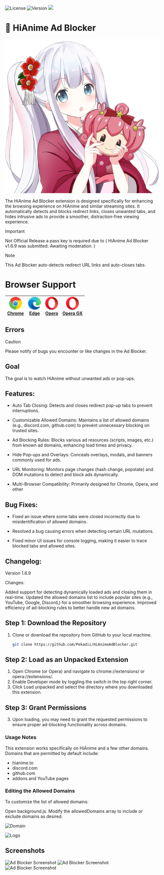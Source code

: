 ![License](https://img.shields.io/badge/license-MIT-green) ![Version](https://img.shields.io/badge/release-1.7.0-brightgreen) <img src="https://img.shields.io/github/package-json/v/anime-vsub/desktop-web/release?label=release&color=b" />

# 🌸 HiAnime Ad Blocker

![Banner](https://github.com/Pekadii/HiAnimeAdBlocker/blob/main/Images/Banner.png)

The HiAnime Ad Blocker extension is designed specifically for enhancing the browsing experience on HiAnime and similar streaming sites. It automatically detects and blocks redirect links, closes unwanted tabs, and hides intrusive ads to provide a smoother, distraction-free viewing experience.

> [!IMPORTANT]
>
> Not Official Release a pass key is required due to ( HiAnime Ad Blocker v1.6.9 was submitted. Awaiting moderation. )


> [!NOTE]
>
> This Ad Blocker auto-detects redirect URL links and auto-closes tabs.



# Browser Support

| <a href="https://www.google.com/chrome/"><img src="./logos/chrome.svg" width="42px" /><br /><span>Chrome</span></a> | <a href="https://www.microsoft.com/edge"><img src="./logos/edge.svg" width="42px" /><br /><span>Edge</span></a> | <a href="https://www.opera.com/"><img src="./logos/opera.svg" width="42px" /><br /><span>Opera</span></a> | <a href="https://www.opera.com/gx"><img src="./logos/operagx.svg" width="42px" /><br /><span>Opera GX</span></a> |
| ---- | ---- | ---- | ---- |



## Errors
> [!CAUTION]
> Please notify of bugs you encounter or like changes in the Ad Blocker.


## Goal

The goal is to watch HiAnime without unwanted ads or pop-ups.

## Features:

- Auto Tab Closing: Detects and closes redirect pop-up tabs to prevent interruptions.
  
- Customizable Allowed Domains: Maintains a list of allowed domains (e.g., discord.com, github.com) to prevent unnecessary blocking on trusted sites.
  
- Ad Blocking Rules: Blocks various ad resources (scripts, images, etc.) from known ad domains, enhancing load times and privacy.
  
- Hide Pop-ups and Overlays: Conceals overlays, modals, and banners commonly used for ads.
  
- URL Monitoring: Monitors page changes (hash change, popstate) and DOM mutations to detect and block ads dynamically.
  
- Multi-Browser Compatibility: Primarily designed for Chrome, Opera, and other


## Bug Fixes:

- Fixed an issue where some tabs were closed incorrectly due to misidentification of allowed domains.
  
- Resolved a bug causing errors when detecting certain URL mutations.
  
- Fixed minor UI issues for console logging, making it easier to trace blocked tabs and allowed sites.
  

## Changelog:

Version 1.6.9

Changes:

Added support for detecting dynamically loaded ads and closing them in real-time.
Updated the allowed domains list to include popular sites (e.g., YouTube, Google, Discord,) for a smoother browsing experience.
Improved efficiency of ad-blocking rules to better handle new ad domains.

## Step 1: Download the Repository
1. Clone or download the repository from GitHub to your local machine.
   ```bash
   git clone https://github.com/Pekadii/HiAnimeAdBlocker.git

## Step 2: Load as an Unpacked Extension
1. Open Chrome (or Opera) and navigate to chrome://extensions/ or opera://extensions/.
2. Enable Developer mode by toggling the switch in the top right corner.
3. Click Load unpacked and select the directory where you downloaded this extension.

## Step 3: Grant Permissions
3. Upon loading, you may need to grant the requested permissions to ensure proper ad-blocking functionality across domains.

### Usage Notes
This extension works specifically on HiAnime and a few other domains.
Domains that are permitted by default include:
- hianime.to
- discord.com
- github.com
- addons and YouTube pages

### Editing the Allowed Domains
To customize the list of allowed domains:

Open background.js.
Modify the allowedDomains array to include or exclude domains as desired.

![Domain](https://github.com/Pekadii/HiAnimeAdBlocker/blob/main/Images/Domains.png)

![Logo](https://github.com/Pekadii/HiAnimeAdBlocker/blob/main/Images/logo.png)

## Screenshots

![Ad Blocker Screenshot](https://github.com/Pekadii/HiAnimeAdBlocker/blob/main/Images/HiAnime.png)
![Ad Blocker Screenshot](https://github.com/Pekadii/HiAnimeAdBlocker/blob/main/Images/HiAnime-Home.png)
![Ad Blocker Screenshot](https://github.com/Pekadii/HiAnimeAdBlocker/blob/main/Images/Thumbnail.png)

